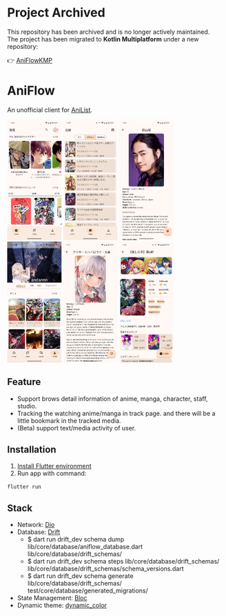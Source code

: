 # Project Archived

This repository has been archived and is no longer actively maintained.  
The project has been migrated to **Kotlin Multiplatform** under a new repository:

👉 [AniFlowKMP](https://github.com/andannn/AniflowKMP)


# AniFlow

An unofficial client for [AniList](https://anilist.co/home).

<p float="left">
  <img src="screen_shots/home_page.png" width="25%" />
  <img src="screen_shots/track_list.png" width="25%" />
  <img src="screen_shots/voice_actor.png" width="25%" />
  <img src="screen_shots/profile.jpeg" width="25%" />
  <img src="screen_shots/character.png" width="25%" />
  <img src="screen_shots/anime.png" width="25%" />
</p>

## Feature
 - Support brows detail information of anime, manga, character, staff, studio.
 - Tracking the watching anime/manga in track page. and there will be a little bookmark in the tracked media.
 - (Beta) support text/media activity of user.

## Installation

1. [Install Flutter environment](https://docs.flutter.dev/get-started/install)
2. Run app with command:
```
flutter run
```

## Stack
 - Network: [Dio](https://pub.dev/packages/dio)
 - Database: [Drift](https://drift.simonbinder.eu/)
   - $ dart run drift_dev schema dump lib/core/database/aniflow_database.dart lib/core/database/drift_schemas/
   - $ dart run drift_dev schema steps lib/core/database/drift_schemas/ lib/core/database/drift_schemas/schema_versions.dart
   - $ dart run drift_dev schema generate lib/core/database/drift_schemas/ test/core/database/generated_migrations/
 - State Management: [Bloc](https://pub.dev/packages/bloc)
 - Dynamic theme: [dynamic_color](https://pub.dev/packages/dynamic_color)
